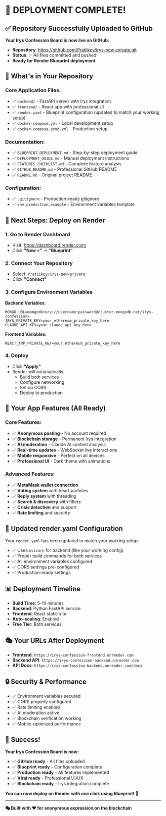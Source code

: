 # 🎉 **DEPLOYMENT COMPLETE!**

## ✅ **Repository Successfully Uploaded to GitHub**

**Your Irys Confession Board is now live on GitHub:**
- **Repository**: https://github.com/Pratiikpy/irys-new-private.git
- **Status**: ✅ All files committed and pushed
- **Ready for Render Blueprint deployment**

## 📁 **What's in Your Repository**

### **Core Application Files:**
- ✅ `backend/` - FastAPI server with Irys integration
- ✅ `frontend/` - React app with professional UI
- ✅ `render.yaml` - Blueprint configuration (updated to match your working setup)
- ✅ `docker-compose.yml` - Local development setup
- ✅ `docker-compose.prod.yml` - Production setup

### **Documentation:**
- ✅ `BLUEPRINT_DEPLOYMENT.md` - Step-by-step deployment guide
- ✅ `DEPLOYMENT_GUIDE.md` - Manual deployment instructions
- ✅ `FEATURES_CHECKLIST.md` - Complete feature analysis
- ✅ `GITHUB_README.md` - Professional GitHub README
- ✅ `README.md` - Original project README

### **Configuration:**
- ✅ `.gitignore` - Production-ready gitignore
- ✅ `env.production.example` - Environment variables template

## 🚀 **Next Steps: Deploy on Render**

### **1. Go to Render Dashboard**
- Visit: https://dashboard.render.com/
- Click **"New +"** → **"Blueprint"**

### **2. Connect Your Repository**
- Select: `Pratiikpy/irys-new-private`
- Click **"Connect"**

### **3. Configure Environment Variables**
**Backend Variables:**
```
MONGO_URL=mongodb+srv://username:password@cluster.mongodb.net/irys-confessions
IRYS_PRIVATE_KEY=your_ethereum_private_key_here
CLAUDE_API_KEY=your_claude_api_key_here
```

**Frontend Variables:**
```
REACT_APP_PRIVATE_KEY=your_ethereum_private_key_here
```

### **4. Deploy**
- Click **"Apply"**
- Render will automatically:
  - Build both services
  - Configure networking
  - Set up CORS
  - Deploy to production

## 🎯 **Your App Features (All Ready)**

### **Core Features:**
- ✅ **Anonymous posting** - No account required
- ✅ **Blockchain storage** - Permanent Irys integration
- ✅ **AI moderation** - Claude AI content analysis
- ✅ **Real-time updates** - WebSocket live interactions
- ✅ **Mobile responsive** - Perfect on all devices
- ✅ **Professional UI** - Dark theme with animations

### **Advanced Features:**
- ✅ **MetaMask wallet connection**
- ✅ **Voting system** with heart particles
- ✅ **Reply system** with threading
- ✅ **Search & discovery** with filters
- ✅ **Crisis detection** and support
- ✅ **Rate limiting** and security

## 🔧 **Updated render.yaml Configuration**

Your `render.yaml` has been updated to match your working setup:
- ✅ Uses `uvicorn` for backend (like your working config)
- ✅ Proper build commands for both services
- ✅ All environment variables configured
- ✅ CORS settings pre-configured
- ✅ Production-ready settings

## 📊 **Deployment Timeline**

- **Build Time**: 5-10 minutes
- **Backend**: Python FastAPI service
- **Frontend**: React static site
- **Auto-scaling**: Enabled
- **Free Tier**: Both services

## 🎭 **Your URLs After Deployment**

- **Frontend**: `https://irys-confession-frontend.onrender.com`
- **Backend API**: `https://irys-confession-backend.onrender.com`
- **API Docs**: `https://irys-confession-backend.onrender.com/docs`

## 🔒 **Security & Performance**

- ✅ Environment variables secured
- ✅ CORS properly configured
- ✅ Rate limiting enabled
- ✅ AI moderation active
- ✅ Blockchain verification working
- ✅ Mobile-optimized performance

## 🎉 **Success!**

**Your Irys Confession Board is now:**
- ✅ **GitHub ready** - All files uploaded
- ✅ **Blueprint ready** - Configuration complete
- ✅ **Production ready** - All features implemented
- ✅ **Viral ready** - Professional UI/UX
- ✅ **Blockchain ready** - Irys integration complete

**You can now deploy on Render with one click using Blueprint!** 🚀

---

**🎭 Built with ❤️ for anonymous expression on the blockchain** 